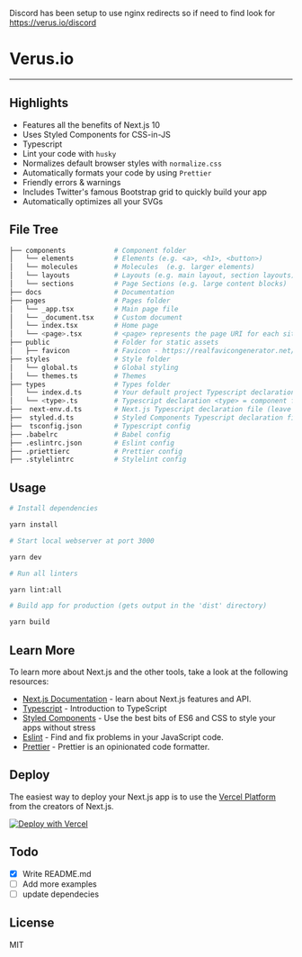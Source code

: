Discord has been setup to use nginx redirects so if need to find look for https://verus.io/discord


# Verus.io

---

## Highlights

- Features all the benefits of Next.js 10
- Uses Styled Components for CSS-in-JS
- Typescript
- Lint your code with `husky`
- Normalizes default browser styles with `normalize.css`
- Automatically formats your code by using `Prettier`
- Friendly errors & warnings
- Includes Twitter's famous Bootstrap grid to quickly build your app
- Automatically optimizes all your SVGs

## File Tree

```bash
├── components            # Component folder
│   └── elements          # Elements (e.g. <a>, <h1>, <button>)
│   └── molecules         # Molecules  (e.g. larger elements)
│   └── layouts           # Layouts (e.g. main layout, section layouts)
│   └── sections          # Page Sections (e.g. large content blocks)
├── docs                  # Documentation
├── pages                 # Pages folder
│   └── _app.tsx          # Main page file
│   └── _document.tsx     # Custom document
│   └── index.tsx         # Home page
│   └── <page>.tsx        # <page> represents the page URI for each site page
├── public                # Folder for static assets
│   ├── favicon           # Favicon - https://realfavicongenerator.net/
├── styles                # Style folder
│   └── global.ts         # Global styling
│   └── themes.ts         # Themes
├── types                 # Types folder
│   └── index.d.ts        # Your default project Typescript declaration file
│   └── <type>.ts         # Typescript declaration <type> = component folder or specific component
├──  next-env.d.ts        # Next.js Typescript declaration file (leave unchanged)
├──  styled.d.ts          # Styled Components Typescript declaration file
├──  tsconfig.json        # Typescript config
├── .babelrc              # Babel config
├── .eslintrc.json        # Eslint config
├── .priettierc           # Prettier config
├── .stylelintrc          # Stylelint config
```

## Usage

```bash
# Install dependencies

yarn install

# Start local webserver at port 3000

yarn dev

# Run all linters

yarn lint:all

# Build app for production (gets output in the 'dist' directory)

yarn build
```

## Learn More

To learn more about Next.js and the other tools, take a look at the following resources:

- [Next.js Documentation](https://nextjs.org/docs) - learn about Next.js features and API.
- [Typescript](https://www.typescriptlang.org/docs/) - Introduction to TypeScript
- [Styled Components](https://styled-components.com/docs) - Use the best bits of ES6 and CSS to style your apps without stress
- [Eslint](https://eslint.org/docs/user-guide) - Find and fix problems in your JavaScript code.
- [Prettier](https://prettier.io/docs/en/index.html) - Prettier is an opinionated code formatter.

## Deploy

The easiest way to deploy your Next.js app is to use the [Vercel Platform](https://vercel.com/new?utm_medium=default-template&filter=next.js&utm_source=create-next-app&utm_campaign=create-next-app-readme) from the creators of Next.js.

[![Deploy with Vercel](https://vercel.com/button)](https://vercel.com/new/project?template=)

## Todo

- [x] Write README.md
- [ ] Add more examples
- [ ] update dependecies

## License

MIT
